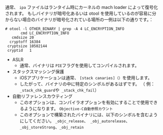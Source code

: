 
通常、 <code>ipa</code> ファイルはランタイム時にカーネルの mach loader によって復号化されます。
もしバイナリが暗号化あるいは otool を使用しているのが容易に分からない場合のバイナリが暗号化されている場所の一例は以下の通りです。：

    # otool -l OTHER_BINARY | grep -A 4 LC_ENCRYPTION_INFO
           cmd LC_ENCRYPTION_INFO
       cmdsize 20
      cryptoff 16384
     cryptsize 10502144
     cryptid   1

- ASLR
    - 通常、バイナリは `PIE`フラグを使用してコンパイルされます。
- スタックスマッシング保護
    - iOSアプリケーションは通常、 `[stack canaries]（）`を使用します。
    - したがって、バイナリの中に特定のシンボルがあるはずです。
       （ 例：`_stack_chk_guard`や` _stack_chk_fail`）
- 自動リファレンスカウティング
    - このオプションは、コンパイラオプションを有効にすることで使用できるようになります。
      `Objective-C自動参照カウント`
    - このオプションで構築されたバイナリには、以下のシンボルを含むようにしてください。
      `_objc_release`、` _obj_autorelease`、 `_obj_storeStrong`、`_obj_retain`

